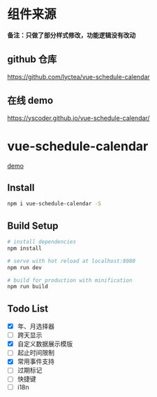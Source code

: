 # 组件来源

**备注：只做了部分样式修改，功能逻辑没有改动**

## github 仓库

https://github.com/lyctea/vue-schedule-calendar

## 在线 demo

https://yscoder.github.io/vue-schedule-calendar/

# vue-schedule-calendar

[demo](https://yscoder.github.io/vue-schedule-calendar/)

## Install

```bash
npm i vue-schedule-calendar -S
```

## Build Setup

```bash
# install dependencies
npm install

# serve with hot reload at localhost:8080
npm run dev

# build for production with minification
npm run build
```

## Todo List

*   [x] 年、月选择器
*   [ ] 跨天显示
*   [x] 自定义数据展示模版
*   [ ] 起止时间限制
*   [x] 常用事件支持
*   [ ] 过期标记
*   [ ] 快捷键
*   [ ] i18n
